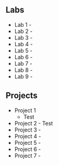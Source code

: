 ## Labs

- Lab 1 - 
- Lab 2 -
- Lab 3 - 
- Lab 4 - 
- Lab 5 - 
- Lab 6 -
- Lab 7 -
- Lab 8 -
- Lab 9 - 

## Projects

- Project 1 
  - Test
- Project 2 - Test
- Project 3 - 
- Project 4 -
- Project 5 -
- Project 6 -
- Project 7 - 
